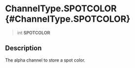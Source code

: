 ChannelType.SPOTCOLOR {#ChannelType.SPOTCOLOR}
=====================

> int **SPOTCOLOR**

Description
-----------

The alpha channel to store a spot color.
